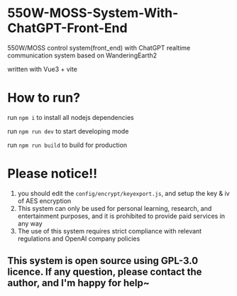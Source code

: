 # 550W-MOSS-System-With-ChatGPT-Front-End
550W/MOSS control system(front_end) with ChatGPT realtime communication system based on WanderingEarth2

written with Vue3 + vite

# How to run?
run ```npm i``` to install all nodejs dependencies

run ```npm run dev``` to start developing mode

run ```npm run build``` to  build for production

# Please notice!!

1. you should edit the ```config/encrypt/keyexport.js```, and setup the key & iv of AES encryption
2. This system can only be used for personal learning, research, and entertainment purposes, and it is prohibited to provide paid services in any way
3. The use of this system requires strict compliance with relevant regulations and OpenAI company policies

## This system is open source using GPL-3.0 licence. If any question, please contact the author, and I'm happy for help~
